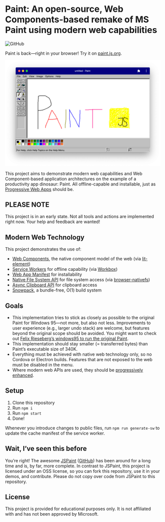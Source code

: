 # Paint: An open-source, Web Components-based remake of MS Paint using modern web capabilities

![GitHub](https://img.shields.io/github/license/christianliebel/paint)

Paint is back—right in your browser! Try it on [paint.js.org](https://paint.js.org).

![Paint](docs/screenshot.png)

This project aims to demonstrate modern web capabilities and Web Component-based application architectures on the example of a productivity app dinosaur: Paint.
All offline-capable and installable, just as [Progressive Web Apps](https://web.dev/progressive-web-apps/) should be.

## PLEASE NOTE
This project is in an early state. Not all tools and actions are implemented right now. Your help and feedback are wanted!

## Modern Web Technology
This project demonstrates the use of:

- [Web Components](https://www.webcomponents.org/introduction), the native component model of the web (via [lit-element](https://lit-element.polymer-project.org/))
- [Service Workers](https://developers.google.com/web/fundamentals/primers/service-workers) for offline capability (via [Workbox](https://developers.google.com/web/tools/workbox))
- [Web App Manifest](https://github.com/w3c/manifest) for installability
- [Native File System API](https://web.dev/native-file-system/) for file system access (via [browser-nativefs](https://github.com/GoogleChromeLabs/browser-nativefs))
- [Async Clipboard API](https://web.dev/image-support-for-async-clipboard/) for clipboard access
- [Snowpack](https://www.snowpack.dev/), a bundle-free, O(1) build system

## Goals
- This implementation tries to stick as closely as possible to the original Paint for Windows 95—not more, but also not less. Improvements to user experience (e.g., larger undo stack) are welcome, but features beyond the original scope should be avoided. You might want to check out [Felix Rieseberg’s windows95 to run the original Paint](https://github.com/felixrieseberg/windows95).
- This implementation should stay smaller (= transferred bytes) than Paint’s executable size of 340K.
- Everything must be achieved with native web technology only, so no Cordova or Electron builds. Features that are not exposed to the web must be disabled in the menu.
- Where modern web APIs are used, they should be [progressively enhanced](https://web.dev/progressively-enhance-your-pwa/).

## Setup
1. Clone this repository
2. Run `npm i`
3. Run `npm start`
4. Done!

Whenever you introduce changes to public files, run `npm run generate-sw` to update the cache manifest of the service worker.

## Wait, I’ve seen this before
You’re right! The awesome [JSPaint](https://jspaint.app/) ([GitHub](https://github.com/1j01/jspaint)) has been around for a long time and is, by far, more complete.
In contrast to JSPaint, this project is licensed under an OSS license, so you can fork this repository, use it in your demos, and contribute.
Please do not copy over code from JSPaint to this repository.

## License
This project is provided for educational purposes only.
It is not affiliated with and has not been approved by Microsoft.
